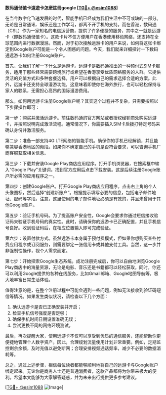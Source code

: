 **数码通储值卡遠遊卡怎麽註冊google [[TG💪+ @esim1088](https://t.me/s/esim1088)]**

在当今数字化飞速发展的时代，智能手机已经成为我们生活中不可或缺的一部分。无论是日常通讯、娱乐还是工作学习，都离不开手机的支持。而在香港，数码通（CSL）作为一家知名的电信运营商，提供了许多便捷的服务，其中之一就是远游卡（即数码通储值卡）。这款卡片不仅方便用户在香港使用移动网络，还支持在全球范围内进行数据漫游。然而，对于初次接触远游卡的用户来说，如何将这张卡绑定到Google账户可能是一个令人困惑的问题。今天，我们就来详细探讨一下数码通远游卡如何注册Google账户。

首先，让我们了解一下什么是远游卡。远游卡是数码通推出的一种预付式SIM卡服务，适用于那些经常需要跨境旅行或希望在香港享受优质网络服务的人群。它提供灵活的充值方式和多种套餐选择，用户可以根据自己的需求选择合适的方案。此外，远游卡还支持全球漫游功能，这意味着即使你在海外旅行，也可以轻松保持与家人的联系，无需担心高昂的国际漫游费用。

那么，如何用远游卡注册Google账户呢？其实这个过程并不复杂，只需要按照以下步骤操作即可：

第一步：购买并激活远游卡。前往数码通的官方网站或者授权经销商处购买远游卡，并按照说明完成激活流程。通常情况下，你需要插入SIM卡后拨打特定号码来确认身份并激活服务。

第二步：准备一部支持4G LTE网络的智能手机。确保你的手机已经解锁，并且能够兼容香港地区的频段。如果你不确定自己的手机是否符合要求，可以咨询手机厂商客服获取相关信息。

第三步：下载并安装Google Play商店应用程序。打开手机浏览器，在搜索框中输入“Google Play”关键词，找到官方应用后点击下载安装。这是后续注册Google账户所必需的应用程序之一。

第四步：创建Google账户。打开Google Play商店应用程序，点击右上角的个人头像图标，然后选择“创建新账户”。根据提示填写必要的信息，包括电子邮件地址、密码等字段。注意，这里使用的电子邮件地址必须是有效的，并且未曾用于其他Google账户。

第五步：验证手机号码。为了提高账户安全性，Google会要求你通过短信接收验证码来验证手机号码的真实性。此时，请确保你的远游卡已正确配置，并且手机信号良好。收到验证码后，在相应位置输入即可完成验证。

第六步：设置付款方式。虽然远游卡本身属于预付费模式，但如果你想购买某些付费应用程序或订阅服务，则需要绑定一张信用卡或其他支付工具。当然，这一步并非强制性操作，视个人需求而定。

第七步：开始探索Google生态系统。成功注册完成后，你可以自由地浏览Google Play商店中的海量资源，无论是电影、音乐还是书籍都可以轻松获取。同时，你还可以利用Google提供的各种在线服务，比如Gmail邮箱、Google地图导航等，极大地丰富日常生活体验。

值得注意的是，在整个注册过程中可能会遇到一些问题，例如无法接收到验证码短信等情况。如果发生类似状况，请检查以下几个方面：

1. 确认远游卡是否已正确安装并开启；
2. 检查手机信号强度是否足够；
3. 确保手机时间日期设置准确无误；
4. 尝试更换不同的网络环境测试。

最后，再次提醒大家，使用远游卡不仅可以享受到优质的通信服务，还能帮助你更便捷地管理个人数字资产。因此，合理规划流量使用计划非常重要。例如，定期监控剩余余额，及时充值以避免断网；合理安排视频通话频率，减少不必要的数据消耗等。

总之，通过上述步骤，相信每位读者都能够顺利地将自己的远游卡与Google账户绑定起来。无论你是商务人士还是普通消费者，这款产品都将为你带来极大的便利。希望本文能够为大家解答疑惑，并为未来出行提供更多参考建议。

[[TG💪+ @esim1088](https://t.me/s/esim1088) ![Image](https://i.postimg.cc/4NQfJmqS/Snipaste-2025-05-13-00-14-12.png)]